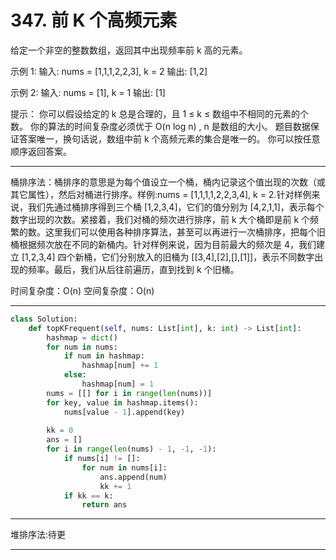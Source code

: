 # 347. 前 K 个高频元素

给定一个非空的整数数组，返回其中出现频率前 k 高的元素。

示例 1:
输入: nums = [1,1,1,2,2,3], k = 2
输出: [1,2]

示例 2:
输入: nums = [1], k = 1
输出: [1]

提示：
你可以假设给定的 k 总是合理的，且 1 ≤ k ≤ 数组中不相同的元素的个数。
你的算法的时间复杂度必须优于 O(n log n) , n 是数组的大小。
题目数据保证答案唯一，换句话说，数组中前 k 个高频元素的集合是唯一的。
你可以按任意顺序返回答案。

---

桶排序法：桶排序的意思是为每个值设立一个桶，桶内记录这个值出现的次数（或其它属性），然后对桶进行排序。样例:nums = [1,1,1,1,2,2,3,4], k = 2.针对样例来说，我们先通过桶排序得到三个桶 [1,2,3,4]，它们的值分别为 [4,2,1,1]，表示每个数字出现的次数。紧接着，我们对桶的频次进行排序，前 k 大个桶即是前 k 个频繁的数。这里我们可以使用各种排序算法，甚至可以再进行一次桶排序，把每个旧桶根据频次放在不同的新桶内。针对样例来说，因为目前最大的频次是 4，我们建立 [1,2,3,4] 四个新桶，它们分别放入的旧桶为 [[3,4],[2],[],[1]]，表示不同数字出现的频率。最后，我们从后往前遍历，直到找到 k 个旧桶。

时间复杂度：O(n) 空间复杂度：O(n)  

---

```py
class Solution:
    def topKFrequent(self, nums: List[int], k: int) -> List[int]:
        hashmap = dict()
        for num in nums:
            if num in hashmap:
                hashmap[num] += 1
            else:
                hashmap[num] = 1
        nums = [[] for i in range(len(nums))]
        for key, value in hashmap.items():
            nums[value - 1].append(key)
        
        kk = 0
        ans = []
        for i in range(len(nums) - 1, -1, -1):
            if nums[i] != []:
                for num in nums[i]:
                    ans.append(num)
                    kk += 1
            if kk == k:
                return ans
```

---

堆排序法:待更

---